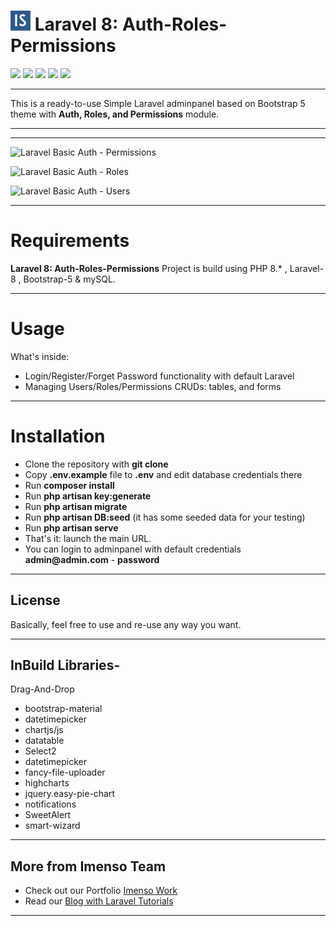 # ![](public/assets/images/favicon.png) Laravel 8: Auth-Roles-Permissions 


![](https://imenso.co/language-badge/php8.png)
![](https://imenso.co/language-badge/bootstrap5.png)
![](https://imenso.co/language-badge/mysql5.png)
![](https://imenso.co/language-badge/html5.png)
![](https://imenso.co/language-badge/css5.png)

---

This is a ready-to-use Simple Laravel adminpanel based on Bootstrap 5 theme with __Auth, Roles, and Permissions__ module.

---

---
![Laravel Basic Auth - Permissions](https://imenso.co/dev/git_images/permissions.png)

![Laravel Basic Auth - Roles](https://imenso.co/dev/git_images/roles.png)

![Laravel Basic Auth - Users](https://imenso.co/dev/git_images/users.png)

---
# Requirements

__Laravel 8: Auth-Roles-Permissions__ Project is build using PHP 8.* , Laravel-8 , Bootstrap-5 & mySQL.

---
# Usage
What's inside:

- Login/Register/Forget Password functionality with default Laravel 
- Managing Users/Roles/Permissions CRUDs: tables, and forms

---

# Installation

- Clone the repository with __git clone__
- Copy __.env.example__ file to __.env__ and edit database credentials there
- Run __composer install__
- Run __php artisan key:generate__
- Run __php artisan migrate__
- Run __php artisan DB:seed__ (it has some seeded data for your testing)
- Run __php artisan serve__
- That's it: launch the main URL. 
- You can login to adminpanel with default credentials __admin@admin.com__ - __password__
---

## License

Basically, feel free to use and re-use any way you want.

---

## InBuild Libraries- 
Drag-And-Drop
- bootstrap-material
- datetimepicker
- chartjs/js
- datatable
- Select2
- datetimepicker
- fancy-file-uploader
- highcharts
- jquery.easy-pie-chart
- notifications
- SweetAlert
- smart-wizard
---

## More from Imenso Team

- Check out our Portfolio [Imenso Work](https://www.imensosoftware.com/work)
- Read our [Blog with Laravel Tutorials](https://www.imensosoftware.com/blogs)
---
